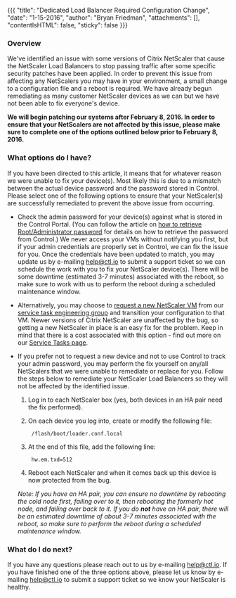 {{{
  "title": "Dedicated Load Balancer Required Configuration Change",
  "date": "1-15-2016",
  "author": "Bryan Friedman",
  "attachments": [],
  "contentIsHTML": false,
  "sticky": false
}}}

### Overview

We've identified an issue with some versions of Citrix NetScaler that cause the NetScaler Load Balancers to stop passing traffic after some specific security patches have been applied. In order to prevent this issue from affecting any NetScalers you may have in your environment, a small change to a configuration file and a reboot is required. We have already begun remediating as many customer NetScaler devices as we can but we have not been able to fix everyone's device.

**We will begin patching our systems after February 8, 2016. In order to ensure that your NetScalers are not affected by this issue, please make sure to complete one of the options outlined below prior to February 8, 2016.**

### What options do I have?

If you have been directed to this article, it means that for whatever reason we were unable to fix your device(s). Most likely this is due to a mismatch between the actual device password and the password stored in Control. Please select one of the following options to ensure that your NetScaler(s) are successfully remediated to prevent the above issue from occurring.

- Check the admin password for your device(s) against what is stored in the Control Portal. (You can follow the article on [how to retrieve Root/Administrator password](https://www.ctl.io/knowledge-base/servers/how-to-retrieve-rootadministrator-password/) for details on how to retrieve the password from Control.) We never access your VMs without notifying you first, but if your admin credentials are properly set in Control, we can fix the issue for you. Once the credentials have been updated to match, you may update us by e-mailing [help@ctl.io](mailto:help@ctl.io) to submit a support ticket so we can schedule the work with you to fix your NetScaler device(s). There will be some downtime (estimated 3-7 minutes) associated with the reboot, so make sure to work with us to perform the reboot during a scheduled maintenance window.

- Alternatively, you may choose to [request a new NetScaler VM](https://www.ctl.io/knowledge-base/service-tasks/deploy-a-dedicated-citrix-vpx-appliance/) from our [service task engineering group](https://www.ctl.io/knowledge-base/service-tasks/requesting-service-tasks-on-centurylink-cloud/) and transition your configuration to that VM. Newer versions of Citrix NetScaler are unaffected by the bug, so getting a new NetScaler in place is an easy fix for the problem. Keep in mind that there is a cost associated with this option - find out more on our [Service Tasks page](https://www.ctl.io/service-tasks/#load-balancer-deployment).

- If you prefer not to request a new device and not to use Control to track your admin password, you may perform the fix yourself on any/all NetScalers that we were unable to remediate or replace for you. Follow the steps below to remediate your NetScaler Load Balancers so they will not be affected by the identified issue.

  1. Log in to each NetScaler box (yes, both devices in an HA pair need the fix performed).

  2. On each device you log into, create or modify the following file:

          /flash/boot/loader.conf.local

  3. At the end of this file, add the following line:

          hw.em.txd=512

  4. Reboot each NetScaler and when it comes back up this device is now protected from the bug.

    _Note: If you have an HA pair, you can ensure no downtime by rebooting the cold node first, failing over to it, then rebooting the formerly hot node, and failing over back to it. If you do **not** have an HA pair, there will be an estimated downtime of about 3-7 minutes associated with the reboot, so make sure to perform the reboot during a scheduled maintenance window._

### What do I do next?

If you have any questions please reach out to us by e-mailing [help@ctl.io](mailto:help@ctl.io).  If you have finished one of the three options above, please let us know by e-mailing [help@ctl.io](mailto:help@ctl.io) to submit a support ticket so we know your NetScaler is healthy.
